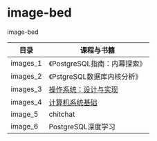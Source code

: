 # image-bed
image-bed



| 目录     | 课程与书籍                                                   |
| -------- | ------------------------------------------------------------ |
| images_1 | 《PostgreSQL指南：内幕探索》                                 |
| images_2 | 《PstgreSQL数据库内核分析》                                  |
| images_3 | [操作系统：设计与实现](https://jyywiki.cn)                   |
| images_4 | [计算机系统基础](https://nju-projectn.github.io/ics-pa-gitbook/ics2022/index.html) |
| image_5  | chitchat                                                     |
| image_6  | PostgreSQL深度学习                                           |


